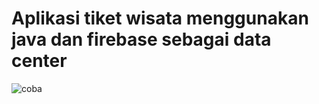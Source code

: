 # Aplikasi tiket wisata menggunakan java dan firebase sebagai data center
![coba](https://user-images.githubusercontent.com/54210017/80894103-29441480-8d02-11ea-8739-6d14e15a26ae.png)





